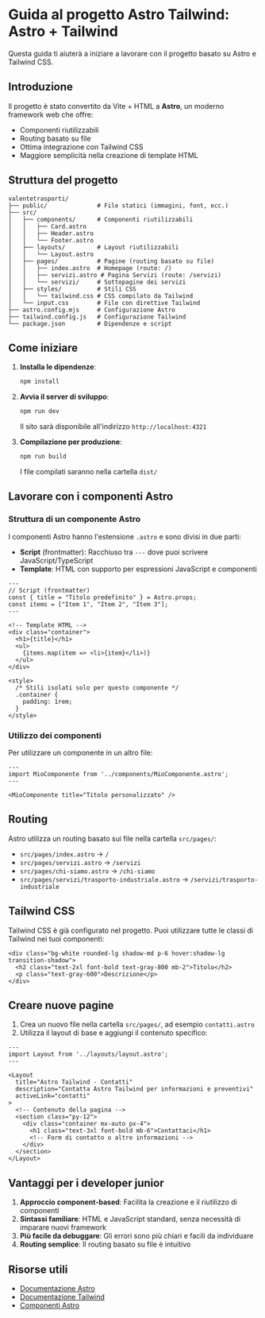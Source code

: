 # Guida al progetto Astro Tailwind: Astro + Tailwind

Questa guida ti aiuterà a iniziare a lavorare con il progetto basato su Astro e Tailwind CSS.

## Introduzione

Il progetto è stato convertito da Vite + HTML a **Astro**, un moderno framework web che offre:
- Componenti riutilizzabili
- Routing basato su file
- Ottima integrazione con Tailwind CSS
- Maggiore semplicità nella creazione di template HTML

## Struttura del progetto

```
valentetrasporti/
├── public/              # File statici (immagini, font, ecc.)
├── src/
│   ├── components/      # Componenti riutilizzabili
│   │   ├── Card.astro
│   │   ├── Header.astro
│   │   └── Footer.astro
│   ├── layouts/         # Layout riutilizzabili
│   │   └── Layout.astro
│   ├── pages/           # Pagine (routing basato su file)
│   │   ├── index.astro  # Homepage (route: /)
│   │   ├── servizi.astro # Pagina Servizi (route: /servizi)
│   │   └── servizi/     # Sottopagine dei servizi
│   ├── styles/          # Stili CSS
│   │   └── tailwind.css # CSS compilato da Tailwind
│   └── input.css        # File con direttive Tailwind
├── astro.config.mjs     # Configurazione Astro
├── tailwind.config.js   # Configurazione Tailwind
└── package.json         # Dipendenze e script
```

## Come iniziare

1. **Installa le dipendenze**:
   ```bash
   npm install
   ```

2. **Avvia il server di sviluppo**:
   ```bash
   npm run dev
   ```
   Il sito sarà disponibile all'indirizzo `http://localhost:4321`

3. **Compilazione per produzione**:
   ```bash
   npm run build
   ```
   I file compilati saranno nella cartella `dist/`

## Lavorare con i componenti Astro

### Struttura di un componente Astro

I componenti Astro hanno l'estensione `.astro` e sono divisi in due parti:
- **Script** (frontmatter): Racchiuso tra `---` dove puoi scrivere JavaScript/TypeScript
- **Template**: HTML con supporto per espressioni JavaScript e componenti

```astro
---
// Script (frontmatter)
const { title = "Titolo predefinito" } = Astro.props;
const items = ["Item 1", "Item 2", "Item 3"];
---

<!-- Template HTML -->
<div class="container">
  <h1>{title}</h1>
  <ul>
    {items.map(item => <li>{item}</li>)}
  </ul>
</div>

<style>
  /* Stili isolati solo per questo componente */
  .container {
    padding: 1rem;
  }
</style>
```

### Utilizzo dei componenti

Per utilizzare un componente in un altro file:

```astro
---
import MioComponente from '../components/MioComponente.astro';
---

<MioComponente title="Titolo personalizzato" />
```

## Routing

Astro utilizza un routing basato sui file nella cartella `src/pages/`:

- `src/pages/index.astro` → `/`
- `src/pages/servizi.astro` → `/servizi`
- `src/pages/chi-siamo.astro` → `/chi-siamo`
- `src/pages/servizi/trasporto-industriale.astro` → `/servizi/trasporto-industriale`

## Tailwind CSS

Tailwind CSS è già configurato nel progetto. Puoi utilizzare tutte le classi di Tailwind nei tuoi componenti:

```astro
<div class="bg-white rounded-lg shadow-md p-6 hover:shadow-lg transition-shadow">
  <h2 class="text-2xl font-bold text-gray-800 mb-2">Titolo</h2>
  <p class="text-gray-600">Descrizione</p>
</div>
```

## Creare nuove pagine

1. Crea un nuovo file nella cartella `src/pages/`, ad esempio `contatti.astro`
2. Utilizza il layout di base e aggiungi il contenuto specifico:

```astro
---
import Layout from '../layouts/layout.astro';
---

<Layout
  title="Astro Tailwind - Contatti"
  description="Contatta Astro Tailwind per informazioni e preventivi"
  activeLink="contatti"
>
  <!-- Contenuto della pagina -->
  <section class="py-12">
    <div class="container mx-auto px-4">
      <h1 class="text-3xl font-bold mb-6">Contattaci</h1>
      <!-- Form di contatto o altre informazioni -->
    </div>
  </section>
</Layout>
```

## Vantaggi per i developer junior

1. **Approccio component-based**: Facilita la creazione e il riutilizzo di componenti
2. **Sintassi familiare**: HTML e JavaScript standard, senza necessità di imparare nuovi framework
3. **Più facile da debuggare**: Gli errori sono più chiari e facili da individuare
4. **Routing semplice**: Il routing basato su file è intuitivo

## Risorse utili

- [Documentazione Astro](https://docs.astro.build/en/getting-started/)
- [Documentazione Tailwind](https://tailwindcss.com/docs)
- [Componenti Astro](https://docs.astro.build/en/core-concepts/astro-components/)
